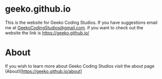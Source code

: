 # geeko.github.io
This is the website for Geeko Coding Studios. If you have suggestions email me at GeekoCodingStudios@gmail.com. if you want to 
check out the website the link is https://geeko.github.io/

# About
If you wish to learn more about Geeko Coding Studios visit the about page (About)[https://geeko.github.io/about]
